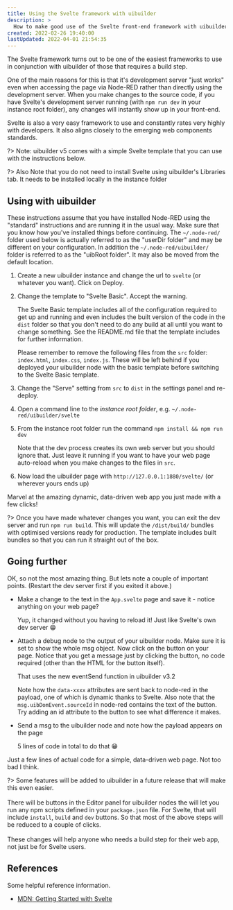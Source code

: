 ```yaml
---
title: Using the Svelte framework with uibuilder
description: >
  How to make good use of the Svelte front-end framework with uibuilder and Node-RED.
created: 2022-02-26 19:40:00
lastUpdated: 2022-04-01 21:54:35
---
```


The Svelte framework turns out to be one of the easiest frameworks to use in conjunction with uibuilder of those that requires a build step.

One of the main reasons for this is that it's development server "just works" even when accessing the page via Node-RED rather than directly using the development server. When you make changes to the source code, if you have Svelte's development server running (with `npm run dev` in your instance root folder), any changes will instantly show up in your front-end.

Svelte is also a very easy framework to use and constantly rates very highly with developers. It also aligns closely to the emerging web components standards.

?> Note: uibuilder v5 comes with a simple Svelte template that you can use with the instructions below.

?> Also Note that you do not need to install Svelte using uibuilder's Libraries tab. It needs to be installed locally in the instance folder

## Using with uibuilder

These instructions assume that you have installed Node-RED using the "standard" instructions and are running it in the usual way. Make sure that you know how you've installed things before continuing. The `~/.node-red/` folder used below is actually referred to as the "userDir folder" and may be different on your configuration. In addition the `~/.node-red/uibuilder/` folder is referred to as the "uibRoot folder". It may also be moved from the default location.

1) Create a new uibuilder instance and change the url to `svelte` (or whatever you want). Click on Deploy.
2) Change the template to "Svelte Basic". Accept the warning.

   The Svelte Basic template includes all of the configuration required to get up and running and even includes the built version of the code in the `dist` folder so that you don't need to do any build at all until you want to change something. See the README.md file that the template includes for further information.

   Please remember to remove the following files from the `src` folder: `index.html`, `index.css`, `index.js`. These will be left behind if you deployed your uibuilder node with the basic template before switching to the Svelte Basic template.

3) Change the "Serve" setting from `src` to `dist` in the settings panel and re-deploy.

4) Open a command line to the _instance root folder_, e.g. `~/.node-red/uibuilder/svelte`

5) From the instance root folder run the command `npm install && npm run dev`

   Note that the dev process creates its own web server but you should ignore that. Just leave it running if you want to have your web page auto-reload when you make changes to the files in `src`.

6) Now load the uibuilder page with `http://127.0.0.1:1880/svelte/` (or wherever yours ends up)

Marvel at the amazing dynamic, data-driven web app you just made with a few clicks!

?> Once you have made whatever changes you want, you can exit the dev server and run `npm run build`. This will update the `/dist/build/` bundles with optimised versions ready for production. The template includes built bundles so that you can run it straight out of the box.

## Going further

OK, so not the most amazing thing. But lets note a couple of important points. (Restart the dev server first if you exited it above.)

* Make a change to the text in the `App.svelte` page and save it - notice anything on your web page? 

   Yup, it changed without you having to reload it! Just like Svelte's own dev server :grin: 

* Attach a debug node to the output of your uibuilder node. Make sure it is set to show the whole msg object. Now click on the button on your page. Notice that you get a message just by clicking the button, no code required (other than the HTML for the button itself).

   That uses the new eventSend function in uibuilder v3.2

   Note how the `data-xxxx` attributes are sent back to node-red in the payload, one of which is dynamic thanks to Svelte. Also note that the `msg.uibDomEvent.sourceId` in node-red contains the text of the button. Try adding an id attribute to the button to see what difference it makes.

* Send a msg to the uibuilder node and note how the payload appears on the page

   5 lines of code in total to do that :grin: 

Just a few lines of actual code for a simple, data-driven web page. Not too bad I think.

?> Some features will be added to uibuilder in a future release that will make this even easier. <br><br>There will be buttons in the Editor panel for uibuilder nodes the will let you run any npm scripts defined in your `package.json` file. For Svelte, that will include `install`, `build` and `dev` buttons. So that most of the above steps will be reduced to a couple of clicks. <br><br>These changes will help anyone who needs a build step for their web app, not just be for Svelte users.

## References

Some helpful reference information.

* [MDN: Getting Started with Svelte](https://developer.mozilla.org/en-US/docs/Learn/Tools_and_testing/Client-side_JavaScript_frameworks/Svelte_getting_started)